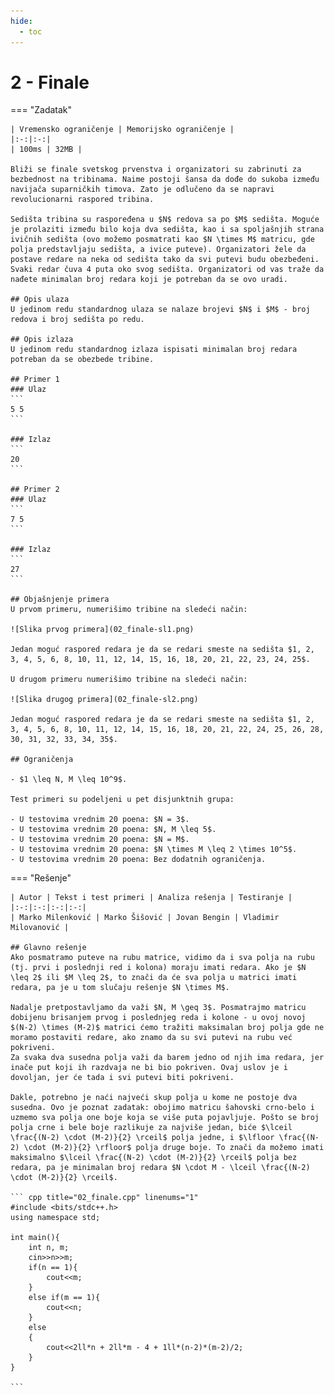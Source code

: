 ```yaml
---
hide:
  - toc
---
```


# 2 - Finale

=== "Zadatak"
	
	| Vremensko ograničenje | Memorijsko ograničenje |
	|:-:|:-:|
	| 100ms | 32MB |
	
	Bliži se finale svetskog prvenstva i organizatori su zabrinuti za bezbednost na tribinama. Naime postoji šansa da dođe do sukoba između navijača suparničkih timova. Zato je odlučeno da se napravi revolucionarni raspored tribina. 
	
	Sedišta tribina su raspoređena u $N$ redova sa po $M$ sedišta. Moguće je prolaziti između bilo koja dva sedišta, kao i sa spoljašnjih strana ivičnih sedišta (ovo možemo posmatrati kao $N \times M$ matricu, gde polja predstavljaju sedišta, a ivice puteve). Organizatori žele da postave redare na neka od sedišta tako da svi putevi budu obezbeđeni. Svaki redar čuva 4 puta oko svog sedišta. Organizatori od vas traže da nađete minimalan broj redara koji je potreban da se ovo uradi.
	
	## Opis ulaza
	U jedinom redu standardnog ulaza se nalaze brojevi $N$ i $M$ - broj redova i broj sedišta po redu.
	
	## Opis izlaza
	U jedinom redu standardnog izlaza ispisati minimalan broj redara potreban da se obezbede tribine.
	
	## Primer 1
	### Ulaz
	```
	5 5
	```
	
	### Izlaz
	```
	20
	```
	
	## Primer 2
	### Ulaz
	```
	7 5
	```
	
	### Izlaz
	```
	27
	```
	
	## Objašnjenje primera
	U prvom primeru, numerišimo tribine na sledeći način:
	
	![Slika prvog primera](02_finale-sl1.png)
	
	Jedan moguć raspored redara je da se redari smeste na sedišta $1, 2, 3, 4, 5, 6, 8, 10, 11, 12, 14, 15, 16, 18, 20, 21, 22, 23, 24, 25$.
	
	U drugom primeru numerišimo tribine na sledeći način:
	
	![Slika drugog primera](02_finale-sl2.png)
	
	Jedan moguć raspored redara je da se redari smeste na sedišta $1, 2, 3, 4, 5, 6, 8, 10, 11, 12, 14, 15, 16, 18, 20, 21, 22, 24, 25, 26, 28, 30, 31, 32, 33, 34, 35$.
	
	## Ograničenja
	
	- $1 \leq N, M \leq 10^9$.
	
	Test primeri su podeljeni u pet disjunktnih grupa:
	
	- U testovima vrednim 20 poena: $N = 3$.
	- U testovima vrednim 20 poena: $N, M \leq 5$.
	- U testovima vrednim 20 poena: $N = M$.
	- U testovima vrednim 20 poena: $N \times M \leq 2 \times 10^5$.
	- U testovima vrednim 20 poena: Bez dodatnih ograničenja.
	
=== "Rešenje"
	
	| Autor | Tekst i test primeri | Analiza rеšenja | Testiranje |
	|:-:|:-:|:-:|:-:|
	| Marko Milenković | Marko Šišović | Jovan Bengin | Vladimir Milovanović |
	
	## Glavno rešenje
	Ako posmatramo puteve na rubu matrice, vidimo da i sva polja na rubu (tj. prvi i poslednji red i kolona) moraju imati redara. Ako je $N \leq 2$ ili $M \leq 2$, to znači da će sva polja u matrici imati redara, pa je u tom slučaju rešenje $N \times M$.
	
	Nadalje pretpostavljamo da važi $N, M \geq 3$. Posmatrajmo matricu dobijenu brisanjem prvog i poslednjeg reda i kolone - u ovoj novoj $(N-2) \times (M-2)$ matrici ćemo tražiti maksimalan broj polja gde ne moramo postaviti redare, ako znamo da su svi putevi na rubu već pokriveni. 
	Za svaka dva susedna polja važi da barem jedno od njih ima redara, jer inače put koji ih razdvaja ne bi bio pokriven. Ovaj uslov je i dovoljan, jer će tada i svi putevi biti pokriveni.
	
	Dakle, potrebno je naći najveći skup polja u kome ne postoje dva susedna. Ovo je poznat zadatak: obojimo matricu šahovski crno-belo i uzmemo sva polja one boje koja se više puta pojavljuje. Pošto se broj polja crne i bele boje razlikuje za najviše jedan, biće $\lceil \frac{(N-2) \cdot (M-2)}{2} \rceil$ polja jedne, i $\lfloor \frac{(N-2) \cdot (M-2)}{2} \rfloor$ polja druge boje. To znači da možemo imati maksimalno $\lceil \frac{(N-2) \cdot (M-2)}{2} \rceil$ polja bez redara, pa je minimalan broj redara $N \cdot M - \lceil \frac{(N-2) \cdot (M-2)}{2} \rceil$.
	
	``` cpp title="02_finale.cpp" linenums="1"
	#include <bits/stdc++.h>
	using namespace std;
	
	int main(){
	    int n, m;
	    cin>>n>>m;
	    if(n == 1){
	        cout<<m;
	    }
	    else if(m == 1){
	        cout<<n;
	    }
	    else
	    {
	        cout<<2ll*n + 2ll*m - 4 + 1ll*(n-2)*(m-2)/2;
	    }
	}

	```

